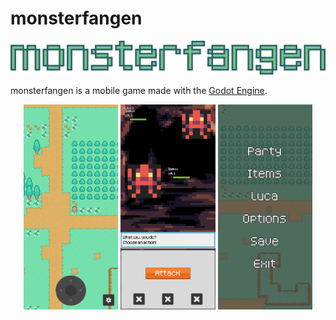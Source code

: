 # monsterfangen

![monsterfangen logo](./assets/logo/logo.png)

monsterfangen is a mobile game made with the [Godot Engine](https://godotengine.org/).

<p align="center" width="100%">
  <img width="30%" src="./assets/screenshots/ingame1.jpg">
  <img width="30%" src="./assets/screenshots/ingame2.jpg">
  <img width="30%" src="./assets/screenshots/ingame3.jpg">
</p>
